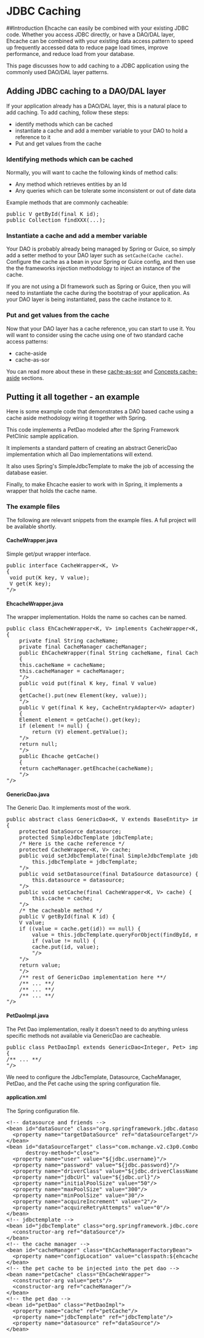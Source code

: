 ---
---
# JDBC Caching <a name="JDBC-Caching"/>
 

##Introduction
Ehcache can easily be combined with your existing JDBC code.  Whether
you access JDBC directly, or have a DAO/DAL layer, Ehcache can be 
combined with your existing data access pattern to speed up frequently 
accessed data to reduce page load times, improve performance, and 
reduce load from your database.

This page discusses how to add caching to a JDBC application using
the commonly used DAO/DAL layer patterns.

## Adding JDBC caching to a DAO/DAL layer

If your application already has a DAO/DAL layer, this is a natural place
to add caching.  To add caching, follow these steps:

* identify methods which can be cached
* instantiate a cache and add a member variable to your DAO to hold a reference to it
* Put and get values from the cache

### Identifying methods which can be cached

Normally, you will want to cache the following kinds of method calls:

* Any method which retrieves entities by an Id
* Any queries which can be tolerate some inconsistent or out of date data

Example methods that are commonly cacheable:

<pre>
public V getById(final K id);
public Collection<V> findXXX(...);
</pre>

### Instantiate a cache and add a member variable

Your DAO is probably already being managed by Spring or Guice, so simply 
add a setter method to your DAO layer such as `setCache(Cache cache)`.
Configure the cache as a bean in your Spring or Guice config, and then 
use the the frameworks injection methodology to inject an instance of 
the cache.

If you are not using a DI framework such as Spring or Guice, then you will
need to instantiate the cache during the bootstrap of your application.  As
your DAO layer is being instantiated, pass the cache instance to it.

### Put and get values from the cache

Now that your DAO layer has a cache reference, you can start to use it.
You will want to consider using the cache using one of two standard cache
access patterns:

* cache-aside
* cache-as-sor

You can read more about these in these [cache-as-sor](/documentation/2.7/get-started/getting-started#cache-as-sor-example) and [Concepts cache-aside](/documentation/2.7/get-started/getting-started#cache-aside) sections.

## Putting it all together - an example

Here is some example code that demonstrates a DAO based cache using a 
cache aside methodology wiring it together with Spring.

This code implements a PetDao modeled after the Spring Framework PetClinic
sample application.

It implements a standard pattern of creating an abstract 
GenericDao implementation which all Dao implementations will 
extend.  

It also uses Spring's SimpleJdbcTemplate to make the job of accessing 
the database easier.

Finally, to make Ehcache easier to work with in Spring, it implements
a wrapper that holds the cache name.

### The example files
The following are relevant snippets from the example files.  A full project
will be available shortly.

#### CacheWrapper.java
Simple get/put wrapper interface.

<pre>
public interface CacheWrapper&lt;K, V&gt; 
{
 void put(K key, V value);
 V get(K key);
"/>
</pre>

#### EhcacheWrapper.java
The wrapper implementation.  Holds the name so caches can be named.

<pre>
public class EhCacheWrapper&lt;K, V&gt; implements CacheWrapper&lt;K, V&gt; 
{
    private final String cacheName;
    private final CacheManager cacheManager;
    public EhCacheWrapper(final String cacheName, final CacheManager cacheManager)
    {
	this.cacheName = cacheName;
	this.cacheManager = cacheManager;
    "/>
    public void put(final K key, final V value)
    {
	getCache().put(new Element(key, value));
    "/>
    public V get(final K key, CacheEntryAdapter&lt;V&gt; adapter) 
    {
	Element element = getCache().get(key);
	if (element != null) {
	    return (V) element.getValue();
	"/>
	return null;
    "/>
    public Ehcache getCache() 
    {
	return cacheManager.getEhcache(cacheName);
    "/>
"/>
</pre>

#### GenericDao.java
The Generic Dao.  It implements most of the work.

<pre>
public abstract class GenericDao&lt;K, V extends BaseEntity&gt; implements Dao&lt;K, V&gt;
{
    protected DataSource datasource;
    protected SimpleJdbcTemplate jdbcTemplate;
    /* Here is the cache reference */
    protected CacheWrapper&lt;K, V&gt; cache;
    public void setJdbcTemplate(final SimpleJdbcTemplate jdbcTemplate) {
        this.jdbcTemplate = jdbcTemplate;
    "/>
    public void setDatasource(final DataSource datasource) {
        this.datasource = datasource;
    "/>
    public void setCache(final CacheWrapper&lt;K, V&gt; cache) {
        this.cache = cache;
    "/>
    /* the cacheable method */
    public V getById(final K id) {
	V value;
	if ((value = cache.get(id)) == null) {
	    value = this.jdbcTemplate.queryForObject(findById, mapper, id);
	    if (value != null) {
		cache.put(id, value);
	    "/>
	"/>
	return value;
    "/>
    /** rest of GenericDao implementation here **/
    /** ... **/
    /** ... **/
    /** ... **/
"/>
</pre>

#### PetDaoImpl.java

The Pet Dao implementation, really it doesn't need to do anything unless
specific methods not available via GenericDao are cacheable.

<pre>
public class PetDaoImpl extends GenericDao&lt;Integer, Pet&gt; implements PetDao 
{
/** ... **/
"/>
</pre>

We need to configure the JdbcTemplate, Datasource, CacheManager, PetDao, 
and the Pet cache using the spring configuration file.

#### application.xml

The Spring configuration file.

<pre>
&lt;!-- datasource and friends --&gt;
&lt;bean id="dataSource" class="org.springframework.jdbc.datasource.FasterLazyConnectionDataSourceProxy"&gt;
  &lt;property name="targetDataSource" ref="dataSourceTarget"/&gt;
&lt;/bean&gt;
&lt;bean id="dataSourceTarget" class="com.mchange.v2.c3p0.ComboPooledDataSource"
      destroy-method="close"&gt;
  &lt;property name="user" value="${jdbc.username}"/&gt;
  &lt;property name="password" value="${jdbc.password}"/&gt;
  &lt;property name="driverClass" value="${jdbc.driverClassName}"/&gt;
  &lt;property name="jdbcUrl" value="${jdbc.url}"/&gt;
  &lt;property name="initialPoolSize" value="50"/&gt;
  &lt;property name="maxPoolSize" value="300"/&gt;
  &lt;property name="minPoolSize" value="30"/&gt;
  &lt;property name="acquireIncrement" value="2"/&gt;
  &lt;property name="acquireRetryAttempts" value="0"/&gt;
&lt;/bean&gt;
&lt;!-- jdbctemplate --&gt;
&lt;bean id="jdbcTemplate" class="org.springframework.jdbc.core.simple.SimpleJdbcTemplate"&gt;
  &lt;constructor-arg ref="dataSource"/&gt;
&lt;/bean&gt;
&lt;!-- the cache manager --&gt;
&lt;bean id="cacheManager" class="EhCacheManagerFactoryBean"&gt;
  &lt;property name="configLocation" value="classpath:${ehcache.config}"/&gt;
&lt;/bean&gt;
&lt;!-- the pet cache to be injected into the pet dao --&gt;
&lt;bean name="petCache" class="EhCacheWrapper"&gt;
  &lt;constructor-arg value="pets"/&gt;
  &lt;constructor-arg ref="cacheManager"/&gt;
&lt;/bean&gt;
&lt;!-- the pet dao --&gt;
&lt;bean id="petDao" class="PetDaoImpl"&gt;
  &lt;property name="cache" ref="petCache"/&gt;
  &lt;property name="jdbcTemplate" ref="jdbcTemplate"/&gt;
  &lt;property name="datasource" ref="dataSource"/&gt;
&lt;/bean&gt;
</pre>
